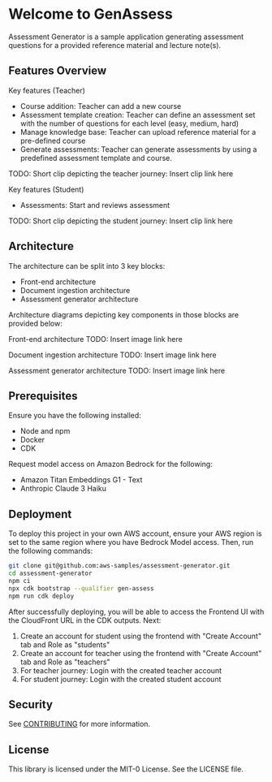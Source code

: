 # Welcome to GenAssess

Assessment Generator is a sample application generating assessment questions for a provided reference material and lecture note(s).

## Features Overview

Key features (Teacher)
- Course addition: Teacher can add a new course
- Assessment template creation: Teacher can define an assessment set with the number of questions for each level (easy, medium, hard)
- Manage knowledge base: Teacher can upload reference material for a pre-defined course
- Generate assessments: Teacher can generate assessments by using a predefined assessment template and course.

TODO: Short clip depicting the teacher journey:  Insert clip link here

Key features (Student)
- Assessments: Start and reviews assessment

TODO: Short clip depicting the student journey: Insert clip link here

## Architecture

The architecture can be split into 3 key blocks:
- Front-end architecture
- Document ingestion architecture
- Assessment generator architecture

Architecture diagrams depicting key components in those blocks are provided below:

Front-end architecture
TODO: Insert image link here

Document ingestion architecture
TODO: Insert image link here

Assessment generator architecture
TODO: Insert image link here

## Prerequisites

Ensure you have the following installed:
- Node and npm
- Docker
- CDK

Request model access on Amazon Bedrock for the following:
- Amazon Titan Embeddings G1 - Text
- Anthropic Claude 3 Haiku

## Deployment


To deploy this project in your own AWS account, ensure your AWS region is set to the same region where you have Bedrock Model access. 
Then, run the following commands:
```bash
git clone git@github.com:aws-samples/assessment-generator.git
cd assessment-generator
npm ci
npx cdk bootstrap --qualifier gen-assess
npm run cdk deploy
```

After successfully deploying, you will be able to access the Frontend UI with the CloudFront URL in the CDK outputs.
Next:

1. Create an account for student using the frontend with "Create Account" tab and Role as "students"
2. Create an account for teacher using the frontend with "Create Account" tab and Role as "teachers"
3. For teacher journey: Login with the created teacher account
4. For student journey: Login with the created student account


## Security

See [CONTRIBUTING](CONTRIBUTING.md#security-issue-notifications) for more information.

## License

This library is licensed under the MIT-0 License. See the LICENSE file.
